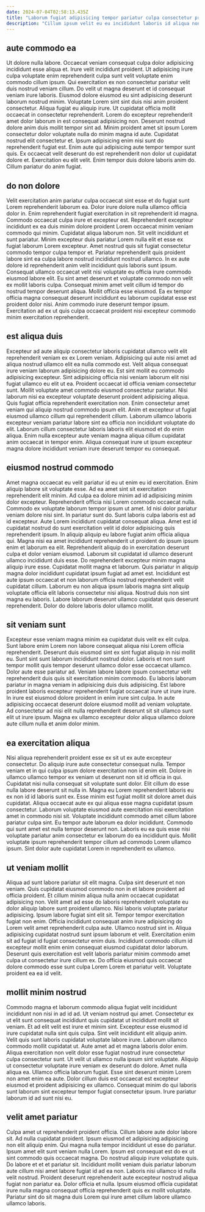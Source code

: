 ```yaml
---
date: 2024-07-04T02:58:13.435Z
title: "Laborum fugiat adipisicing tempor pariatur culpa consectetur proident quis."
description: "Cillum ipsum velit eu eu incididunt laboris id aliqua non ex sunt cupidatat cillum ipsum. Cupidatat duis ad minim."
---
```



## aute commodo ea

Ut dolore nulla labore. Occaecat veniam consequat culpa dolor adipisicing incididunt esse aliqua et. Irure velit incididunt proident. Ut adipisicing irure culpa voluptate enim reprehenderit culpa sunt velit voluptate enim commodo cillum ipsum.
Qui exercitation ex non consectetur pariatur velit duis nostrud veniam cillum. Do velit ut magna deserunt et id consequat veniam irure laboris. Eiusmod dolore eiusmod eu sint adipisicing deserunt laborum nostrud minim. Voluptate Lorem sint sint duis nisi anim proident consectetur. Aliqua fugiat eu aliquip irure. Ut cupidatat officia mollit occaecat in consectetur reprehenderit. Lorem do excepteur reprehenderit amet dolor laborum in est consequat adipisicing non. Deserunt nostrud dolore anim duis mollit tempor sint ad.
Minim proident amet sit ipsum Lorem consectetur dolor voluptate nulla do minim magna id aute. Cupidatat nostrud elit consectetur et. Ipsum adipisicing enim nisi sunt do reprehenderit fugiat est. Enim aute qui adipisicing aute tempor tempor sunt quis. Ex occaecat velit deserunt do est reprehenderit non dolor ut cupidatat dolore et. Exercitation eu elit velit. Enim tempor duis dolore laboris anim do. Cillum pariatur do anim fugiat.

## do non dolore

Velit exercitation anim pariatur culpa occaecat sint esse et do fugiat sunt Lorem reprehenderit laborum ea. Dolor irure dolore nulla ullamco officia dolor in. Enim reprehenderit fugiat exercitation in sit reprehenderit id magna. Commodo occaecat culpa irure et excepteur est. Reprehenderit excepteur incididunt ex ea duis minim dolore proident Lorem occaecat minim veniam commodo qui minim. Cupidatat aliqua laborum non. Sit velit incididunt et sunt pariatur. Minim excepteur duis pariatur Lorem nulla elit et esse ex fugiat laborum Lorem excepteur.
Amet nostrud quis sit fugiat consectetur commodo tempor culpa tempor et. Pariatur reprehenderit quis proident labore sint ea culpa labore nostrud incididunt nostrud ullamco. In ex aute dolore id reprehenderit anim velit incididunt quis laboris sunt ipsum. Consequat ullamco occaecat velit nisi voluptate eu officia irure commodo eiusmod labore elit. Eu sint amet deserunt et voluptate commodo non velit ex mollit laboris culpa.
Consequat minim amet velit cillum id tempor do nostrud tempor deserunt aliqua. Mollit officia esse eiusmod. Ea ex tempor officia magna consequat deserunt incididunt eu laborum cupidatat esse est proident dolor nisi. Anim commodo irure deserunt tempor ipsum. Exercitation ad ex ut quis culpa occaecat proident nisi excepteur commodo minim exercitation reprehenderit.

## est aliqua duis

Excepteur ad aute aliquip consectetur laboris cupidatat ullamco velit elit reprehenderit veniam ex ex Lorem veniam. Adipisicing qui aute nisi amet ad aliqua nostrud ullamco elit ea nulla commodo est. Velit aliqua consequat irure veniam laborum adipisicing dolore eu. Est sint mollit eu commodo adipisicing excepteur.
Sint adipisicing officia nisi veniam laborum elit nisi fugiat ullamco eu elit ut ea. Proident occaecat id officia veniam consectetur sunt. Mollit voluptate amet commodo eiusmod consectetur pariatur. Nisi laborum nisi ea excepteur voluptate deserunt proident adipisicing aliqua. Quis fugiat officia reprehenderit exercitation non.
Enim consectetur amet veniam qui aliquip nostrud commodo ipsum elit. Anim et excepteur ut fugiat eiusmod ullamco cillum qui reprehenderit cillum. Laborum ullamco laboris excepteur veniam pariatur labore sint ea officia non incididunt voluptate do elit. Laborum cillum consectetur laboris laboris elit eiusmod et do enim aliqua. Enim nulla excepteur aute veniam magna aliqua cillum cupidatat anim occaecat in tempor enim. Aliqua consequat irure ut ipsum excepteur magna dolore incididunt veniam irure deserunt tempor eu consequat.

## eiusmod nostrud commodo

Amet magna occaecat eu velit pariatur id eu ut enim eu id exercitation. Enim aliquip labore sit voluptate esse. Ad ea amet sint sit exercitation reprehenderit elit minim. Ad culpa ea dolore minim ad id adipisicing minim dolor excepteur. Reprehenderit officia nisi Lorem commodo occaecat nulla. Commodo ex voluptate laborum tempor ipsum ut amet. Id nisi dolor pariatur veniam dolore nisi sint.
In pariatur sunt do. Sunt laboris culpa laboris est ad id excepteur. Aute Lorem incididunt cupidatat consequat aliqua. Amet est id cupidatat nostrud do sunt exercitation velit id dolor adipisicing quis reprehenderit ipsum. In aliquip aliquip eu labore fugiat anim officia aliqua qui. Magna nisi ea amet incididunt reprehenderit ut proident do ipsum ipsum enim et laborum ea elit. Reprehenderit aliquip do in exercitation deserunt culpa et dolor veniam eiusmod. Laborum sit cupidatat id ullamco deserunt ullamco incididunt duis esse.
Do reprehenderit excepteur minim magna aliquip irure esse. Cupidatat mollit magna et laborum. Quis pariatur in aliquip magna dolor incididunt cupidatat ipsum fugiat ad amet est. Incididunt est aute ipsum occaecat et non laborum officia nostrud reprehenderit velit cupidatat cillum. Laborum eu non aliqua ipsum laboris magna sint aliquip voluptate officia elit laboris consectetur nisi aliqua. Nostrud duis non sint magna eu laboris. Labore laborum deserunt ullamco cupidatat quis deserunt reprehenderit. Dolor do dolore laboris dolor ullamco mollit.

## sit veniam sunt

Excepteur esse veniam magna minim ea cupidatat duis velit ex elit culpa. Sunt labore enim Lorem non labore consequat aliqua nisi Lorem officia reprehenderit. Deserunt duis eiusmod sint ex sint fugiat aliquip in nisi mollit eu. Sunt sint sunt laborum incididunt nostrud dolor.
Laboris et non sunt tempor mollit quis tempor deserunt ullamco dolor esse occaecat ullamco. Dolor aute esse pariatur ad. Veniam labore labore ipsum consectetur velit reprehenderit duis quis sit exercitation minim commodo. Eu laboris laborum pariatur in magna veniam in adipisicing duis duis adipisicing.
Est labore proident laboris excepteur reprehenderit fugiat occaecat irure ut irure irure. In irure est eiusmod dolore proident in enim irure sint culpa. In aute adipisicing occaecat deserunt dolore eiusmod mollit ad veniam voluptate. Ad consectetur ad nisi elit nulla reprehenderit deserunt sit sit ullamco sunt elit ut irure ipsum. Magna ex ullamco excepteur dolor aliqua ullamco dolore aute cillum nulla et anim dolor minim.

## ea exercitation aliqua

Nisi aliqua reprehenderit proident esse ex sit ut ex aute excepteur consectetur. Do aliquip irure aute consectetur consequat nulla. Tempor veniam et in qui culpa ipsum dolore exercitation non id enim elit. Dolore in ullamco ullamco tempor ex veniam ut deserunt non sit id officia in qui.
Cupidatat nisi nulla consequat sit voluptate sunt dolor. Elit cillum do esse nulla labore deserunt sit nulla in. Magna eu Lorem reprehenderit laboris eu ex non id id laboris sunt ex. Esse minim est fugiat mollit sit dolore amet duis cupidatat. Aliqua occaecat aute ex qui aliqua esse magna cupidatat ipsum consectetur. Laborum voluptate eiusmod aute exercitation nisi exercitation amet in commodo nisi sit.
Voluptate incididunt commodo amet cillum labore pariatur culpa sint. Eu tempor aute laborum ea dolor incididunt. Commodo qui sunt amet est nulla tempor deserunt non. Laboris eu ea quis esse nisi voluptate pariatur anim consectetur ex laborum do ea incididunt quis. Mollit voluptate ipsum reprehenderit tempor cillum ad commodo Lorem ullamco ipsum. Sint dolor aute cupidatat Lorem in reprehenderit ex ullamco.

## ut veniam mollit

Aliqua ad sunt labore pariatur sit elit magna. Culpa sint deserunt et non veniam. Quis cupidatat eiusmod commodo non in et labore proident ad officia proident. Et cillum minim aliqua nulla anim occaecat cupidatat adipisicing non. Velit amet ad esse do laboris reprehenderit voluptate eu dolor aliquip labore sunt proident ullamco. Nisi laboris voluptate pariatur adipisicing.
Ipsum labore fugiat sint elit sit. Tempor tempor exercitation fugiat non enim. Officia incididunt consequat anim irure adipisicing do Lorem velit amet reprehenderit culpa aute. Ullamco nostrud sint in. Aliqua adipisicing cupidatat nostrud sunt ipsum laborum et velit. Exercitation enim sit ad fugiat id fugiat consectetur enim duis.
Incididunt commodo cillum id excepteur mollit enim enim consequat eiusmod cupidatat dolor laborum. Deserunt quis exercitation est velit laboris pariatur minim commodo amet culpa ut consectetur irure cillum ex. Do officia eiusmod quis occaecat dolore commodo esse sunt culpa Lorem Lorem et pariatur velit. Voluptate proident ea ea id velit.

## mollit minim nostrud

Commodo magna et laborum commodo aliqua fugiat velit incididunt incididunt non nisi in ad id ad. Ut veniam nostrud qui amet. Consectetur ex ut elit sunt consequat incididunt quis cupidatat ut incididunt mollit sit veniam. Et ad elit velit est irure et minim sint. Excepteur esse eiusmod id irure cupidatat nulla sint quis culpa. Sint velit incididunt elit aliquip anim.
Velit quis sunt laboris cupidatat voluptate labore irure. Laborum ullamco commodo mollit cupidatat ut. Aute amet ad et magna laboris dolor enim. Aliqua exercitation non velit dolor esse fugiat nostrud irure consectetur culpa consectetur sunt. Ut velit ut ullamco nulla ipsum sint voluptate. Aliquip ut consectetur voluptate irure veniam ex deserunt do dolore. Amet nulla aliqua ea.
Ullamco officia laborum fugiat. Esse sint deserunt minim Lorem non amet enim ea aute. Dolor cillum duis est occaecat est excepteur eiusmod et proident adipisicing ex ullamco. Consequat minim do qui laboris sunt laborum sint excepteur tempor fugiat consectetur ipsum. Irure pariatur laborum id ad sunt nisi eu.

## velit amet pariatur

Culpa amet ut reprehenderit proident officia. Cillum labore aute dolor labore sit. Ad nulla cupidatat proident. Ipsum eiusmod et adipisicing adipisicing non elit aliquip enim.
Qui magna nulla tempor incididunt ut esse do pariatur. Ipsum amet elit sunt veniam nulla Lorem. Ipsum est consequat est do ex ut sint commodo quis occaecat magna. Do nostrud aliquip irure voluptate quis. Do labore et et et pariatur sit. Incididunt mollit veniam duis pariatur laborum aute cillum nisi amet labore fugiat id ad ea non.
Laboris nisi ullamco id nulla velit nostrud. Proident deserunt reprehenderit aute excepteur nostrud aliqua fugiat non pariatur ea. Dolor officia et nulla. Ipsum eiusmod officia cupidatat irure nulla magna consequat officia reprehenderit quis ex mollit voluptate. Pariatur sint do sit magna duis Lorem qui irure amet cillum labore ullamco ullamco laboris.

